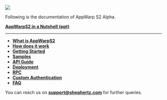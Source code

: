 ![](https://raw.github.com/shephertz/AppWarpDeveloper/master/S2/appwarp_logo_s2.png)

Following is the documentation of AppWarp S2 Alpha.

[**AppWarpS2 in a Nutshell (ppt)**](https://raw.github.com/shephertz/AppWarpDeveloper/master/S2/AppWarpS2.pptx)

***

* [**What is AppWarpS2**](https://github.com/shephertz/AppWarpS2Docs/wiki/What-is-AppWarpS2)
* [**How does it work**](https://github.com/shephertz/AppWarpS2Docs/wiki/How-it-works)
* [**Getting Started**](https://github.com/shephertz/AppWarpS2Docs/wiki/Getting-Started)
* [**Samples**](https://github.com/shephertz/AppWarpS2Docs/wiki/Samples)
* [**API Guide**](https://github.com/shephertz/AppWarpS2Docs/wiki/API-Guide)
* [**Deployment**](https://github.com/shephertz/AppWarpS2Docs/wiki/Deployment)
* [**RPC**](https://github.com/shephertz/AppWarpS2Docs/wiki/RPC-in-AppWarpS2)
* [**Custom Authentication**](https://github.com/shephertz/AppWarpS2Docs/wiki/Custom-Server-side-user-authentication)
* [**FAQ**](https://github.com/shephertz/AppWarpS2Docs/wiki/FAQ)

You can reach us on **support@shephertz.com** for further queries.
